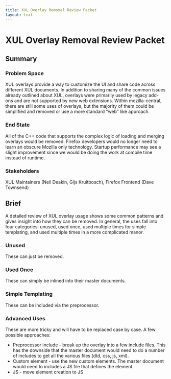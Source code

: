 ```yaml
---
title: XUL Overlay Removal Review Packet
layout: text
---
```


# XUL Overlay Removal Review Packet

## Summary

### Problem Space

XUL overlays provide a way to customize the UI and share code across different XUL documents. In addition to sharing many of the common issues already outlined about XUL, overlays were primarily used by legacy add-ons and are not supported by new web extensions. Within mozilla-central, there are still some uses of overlays, but the majority of them could be simplified and removed or use a more standard “web” like approach.

### End State

All of the C++ code that supports the complex logic of loading and merging overlays would be removed. Firefox developers would no longer need to learn an obscure Mozilla only technology. Startup performance may see a slight improvement since we would be doing the work at compile time instead of runtime.

### Stakeholders

XUL Maintainers (Neil Deakin, Gijs Kruitbosch), Firefox Frontend (Dave Townsend)

## Brief
A detailed review of XUL overlay usage shows some common patterns and gives insight into how they can be removed. In general, the uses fall into four categories: unused, used once, used multiple times for simple templating, and used multiple times in a more complicated manor.

### Unused

These can just be removed.

### Used Once

These can simply be inlined into their master documents.

### Simple Templating

These can be included via the preprocessor.

### Advanced Uses

These are more tricky and will have to be replaced case by case. A few possible approaches:

* Preprocessor include - break up the overlay into a few include files. This has the downside that the master document would need to do a number of includes to get all the various     files (dtd, css, js, xml).
* Custom element - use the new custom elements. The master document would need to includes a JS file that defines the element.
* JS - move element creation to JS
